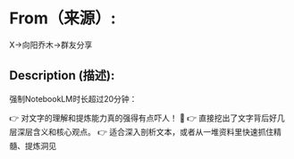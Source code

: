 # From（来源）:
X->向阳乔木->群友分享

## Description (描述):
强制NotebookLM时长超过20分钟：

👉 对文字的理解和提炼能力真的强得有点吓人！ 🤯
👉 直接挖出了文字背后好几层深层含义和核心观点。
👉 适合深入剖析文本，或者从一堆资料里快速抓住精髓、提炼洞见